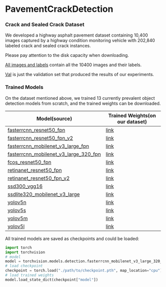 # PavementCrackDetection

### Crack and Sealed Crack Dataset 

We developed a highway asphalt pavement dataset containing 10,400 images captured by a highway condition monitoring vehicle with 202,840 labeled crack and sealed crack instances.

Please pay attention to the disk capacity when downloading.

[All images and labels](https://drive.google.com/file/d/12hEIcr7sL1VHbyX0xdP_aFMX-U5nh0Hj/view?usp=sharing) contain all the 10400 images and their labels.

[Val](https://drive.google.com/file/d/1L1RfdCN_Os66l5S5EpJFIX2JA_1T4HD9/view?usp=sharing) is just the validation set that  produced the results of our experiments.



### Trained Models

On the dataset mentioned above, we trained 13 currently prevalent object detection models from scratch, and the trained weights can be downloaded.

| Model(source)                                                | Trained Weights(on our dataset)                              |
| ------------------------------------------------------------ | ------------------------------------------------------------ |
| [fasterrcnn_resnet50_fpn](https://pytorch.org/vision/stable/models/generated/torchvision.models.detection.fasterrcnn_resnet50_fpn.html#torchvision.models.detection.fasterrcnn_resnet50_fpn) | [link](https://drive.google.com/file/d/1WU8hfkry_1e4LEm1R7qnpa9OWg-gX2PK/view?usp=sharing) |
| [fasterrcnn_resnet50_fpn_v2](https://pytorch.org/vision/stable/models/generated/torchvision.models.detection.fasterrcnn_resnet50_fpn_v2.html#torchvision.models.detection.fasterrcnn_resnet50_fpn_v2) | [link](https://drive.google.com/file/d/1TvuMqAhZwknGYXpjQysqukz800IJKT2e/view?usp=sharing) |
| [fasterrcnn_mobilenet_v3_large_fpn](https://pytorch.org/vision/stable/models/generated/torchvision.models.detection.fasterrcnn_mobilenet_v3_large_fpn.html#torchvision.models.detection.fasterrcnn_mobilenet_v3_large_fpn) | [link](https://drive.google.com/file/d/1vPEXH8G2msnU1o1iN5XamanSb09uM6kj/view?usp=sharing) |
| [fasterrcnn_mobilenet_v3_large_320_fpn](https://pytorch.org/vision/stable/models/generated/torchvision.models.detection.fasterrcnn_mobilenet_v3_large_320_fpn.html#torchvision.models.detection.fasterrcnn_mobilenet_v3_large_320_fpn) | [link](https://drive.google.com/file/d/1o3_cs9774h109Mq3phgYCLeK3u-raevj/view?usp=sharing) |
| [fcos_resnet50_fpn](https://pytorch.org/vision/stable/models/generated/torchvision.models.detection.fcos_resnet50_fpn.html#torchvision.models.detection.fcos_resnet50_fpn) | [link](https://drive.google.com/file/d/1PRwwF8cil-e7BtsGA3eIq47_PotuPYjQ/view?usp=sharing) |
| [retinanet_resnet50_fpn](https://pytorch.org/vision/stable/models/generated/torchvision.models.detection.retinanet_resnet50_fpn.html#torchvision.models.detection.retinanet_resnet50_fpn) | [link](https://drive.google.com/file/d/14ZPZ39yHq7egN3WlN8ug0Z1GVDB0cFfl/view?usp=sharing) |
| [retinanet_resnet50_fpn_v2](https://pytorch.org/vision/stable/models/generated/torchvision.models.detection.retinanet_resnet50_fpn_v2.html#torchvision.models.detection.retinanet_resnet50_fpn_v2) | [link](https://drive.google.com/file/d/16LHzaqeaiWZ7e-u7hxcfr2UumTAw-SmG/view?usp=sharing) |
| [ssd300_vgg16](https://pytorch.org/vision/stable/models/generated/torchvision.models.detection.ssd300_vgg16.html#torchvision.models.detection.ssd300_vgg16) | [link](https://drive.google.com/file/d/1W4w8dE65qKu--GEd6Ty5hmTCeJtMS3OJ/view?usp=sharing) |
| [ssdlite320_mobilenet_v3_large](https://pytorch.org/vision/stable/models/generated/torchvision.models.detection.ssdlite320_mobilenet_v3_large.html#torchvision.models.detection.ssdlite320_mobilenet_v3_large) | [link](https://drive.google.com/file/d/1v_NppFISGRM0iAeNOZFzCpwSCXII0366/view?usp=sharing) |
| [yolov5n](https://github.com/ultralytics/yolov5)             | [link](https://drive.google.com/file/d/1pglkI2eMVzZdFNAt1_4Ep2CNbthPCPec/view?usp=sharing) |
| [yolov5s](https://github.com/ultralytics/yolov5)             | [link](https://drive.google.com/file/d/1qmFQdGkXUdoSSt2lGHLjrXpe8boKBooH/view?usp=sharing) |
| [yolov5m](https://github.com/ultralytics/yolov5)             | [link](https://drive.google.com/file/d/1M2YulCHkrGGMuzZK9mNxDD1bJKc3LxZE/view?usp=sharing) |
| [yolov5l](https://github.com/ultralytics/yolov5)             | [link](https://drive.google.com/file/d/1LnDkxlvCQqFuac-Z3tfT1ENjPg2OayXu/view?usp=sharing) |

All trained models are saved as checkpoints and could be loaded:

```python
import torch
import torchvision
# model
model = torchvision.models.detection.fasterrcnn_mobilenet_v3_large_320_fpn(num_classes=3, box_score_thresh=0.25, box_nms_thresh=0.5)
# load checkpoint
checkpoint = torch.load("./path/to/checkpoint.pth", map_location="cpu")
# load trained weights
model.load_state_dict(checkpoint["model"])
```

